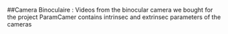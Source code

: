 ##Camera Binoculaire :
Videos from the binocular camera we bought for the project
ParamCamer contains intrinsec and extrinsec parameters of the cameras
